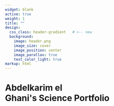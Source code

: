 ```yaml
---
widget: blank
active: true
weight: 1
title: ""
design:
  css_class: header-gradient   # <-- new
  background:
    image: header.png
    image_size: cover
    image_position: center
    image_parallax: true
    text_color_light: true
markup: html
---
```


<div class="hero-wave-container">
  <h1>
    <span class="initial-white">A</span>bdelkarim el
    <span class="initial-orange">G</span>hani's&nbsp;Science&nbsp;Portfolio
  </h1>
</div>

